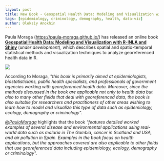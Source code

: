 ```yaml
---
layout: post
title: New Book - Geospatial Health Data: Modeling and Visualization with R-INLA and Shiny
tags: [epidemiology, criminology, demography, health, data-viz]
author: Oleksiy Anokhin
---
```


Paula Moraga (https://paula-moraga.github.io/) has released an online book 
[**Geospatial Health Data: Modeling and Visualization with R-INLA and Shiny**](https://paula-moraga.github.io/book-geospatial/index.html) 
(_under development_), 
which describes spatial and spatio-temporal statistical methods and visualization techniques to analyze georeferenced health data in R.

[![](https://paula-moraga.github.io/book-geospatial/img/bbimg.png)](https://paula-moraga.github.io/book-geospatial/index.html)

According to Moraga, _"this book is primarily aimed at epidemiologists, biostatisticians, public health specialists, 
and professionals of government agencies working with georeferenced health data. Moreover, since the methods discussed in 
the book are applicable not only to health data but also to many other fields that deal with georeferenced data, the book is 
also suitable for researchers and practitioners of other areas wishing to learn how to model and visualize this type of data 
such as epidemiology, ecology, demography or criminology"._

[@_PaulaMoraga_](https://twitter.com/_PaulaMoraga_) highlights that the book _"features detailed worked examples of several disease and environmental applications using real-world data such as 
malaria in The Gambia, cancer in Scotland and USA, and air pollution in Spain. Examples in the book focus on health applications, 
but the approaches covered are also applicable to other fields that use georeferenced data including epidemiology, ecology, 
demography or criminology"._ 



